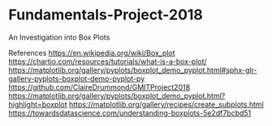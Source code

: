 # Fundamentals-Project-2018
An Investigation into Box Plots

References
https://en.wikipedia.org/wiki/Box_plot
https://chartio.com/resources/tutorials/what-is-a-box-plot/
https://matplotlib.org/gallery/pyplots/boxplot_demo_pyplot.html#sphx-glr-gallery-pyplots-boxplot-demo-pyplot-py
https://github.com/ClaireDrummond/GMITProject2018
https://matplotlib.org/gallery/pyplots/boxplot_demo_pyplot.html?highlight=boxplot
https://matplotlib.org/gallery/recipes/create_subplots.html
https://towardsdatascience.com/understanding-boxplots-5e2df7bcbd51
